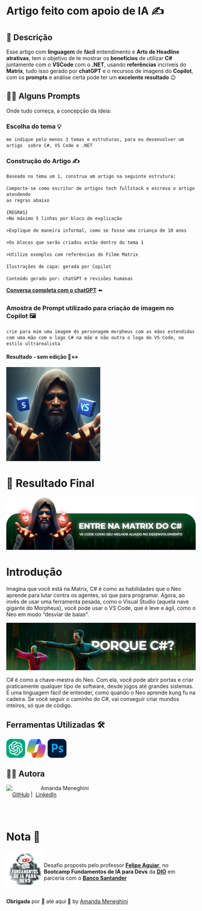 # Artigo feito com apoio de IA ✍️

## 📒 Descrição 
Esse artigo com **linguagem** de **fácil** entendimento e **Arts de Headline atrativas**, tem o objetivo de te mostrar os **benefícios** de utilizar **C#** juntamente com o **VSCode** com o **.NET**, usando **referências** incríveis do **Matrix**, tudo isso gerado por **chatGPT** e o recursos de imagens do **Copilot**, com os **prompts** e análise certa pode ter um **excelente resultado** 😉

## 👩‍💻 Alguns Prompts 
Onde tudo começa, a concepção da ideia:
### Escolha do tema 💡
```
me indique pelo menos 3 temas e estruturas, para eu desenvolver um artigo  sobre C#, VS Code e .NET 
```
### Construção do Artigo ✍️

```
Baseado no tema um 1, construa um artigo na seguinte estrutura:

Comporte-se como escritor de artigos tech fullstack e escreva o artigo atendendo 
as regras abaixo

{REGRAS}
>No máximo 5 linhas por bloco de explicação 

>Explique de maneira informal, como se fosse uma criança de 10 anos

>Os blocos que serão criados estão dentro do tema 1

>Utilize exemplos com referências do Filme Matrix

Ilustrações de capa: gerada por Copilot

Conteúdo gerado por: chatGPT e revisões humanas

```
<strong><a href="https://chatgpt.com/share/66f49bb8-61ec-8010-9210-582c2aa6bd77" target="_blank">Conversa completa com o chatGPT</a></strong> ⬅️

### Amostra de Prompt utilizado para criação de imagem no Copilot 🖼️
```
crie para mim uma imagem do personagem morpheus com as mãos estendidas com uma mão com o logo C# na mão e não outra o logo do VS Code, no estilo ultrarealista
```
#### Resultado - sem edição 🙂‍↔️ 

<img src="./assets/images/_5e9844ff-4920-4b05-ae11-5f107686a6ba.jfif" width="250px">


# 🚩 Resultado Final

<img src="./assets/images/arts-headlines/Headline_01.png"/>


# Introdução
Imagina que você está na Matrix, C# é como as habilidades que o Neo aprende para lutar contra os agentes, só que para programar. Agora, ao invés de usar uma ferramenta pesada, como o Visual Studio (aquela nave gigante do Morpheus), você pode usar o VS Code, que é leve e ágil, como o Neo em modo “desviar de balas”.

<img src="./assets/images/arts-headlines/Headline_02.png"/>

C# é como a chave-mestra do Neo. Com ela, você pode abrir portas e criar praticamente qualquer tipo de software, desde jogos até grandes sistemas. É uma linguagem fácil de entender, como quando o Neo aprende kung fu na cadeira. Se você seguir o caminho do C#, vai conseguir criar mundos inteiros, só que de código.

## Ferramentas Utilizadas 🛠️
<div style="display: flex; gap: 5px">
    <img src="./assets/logos/chatgpt.png" style="width: 50px; border-radius: 10px">
    <img src="./assets/logos/copilot.png" style="width: 50px; border-radius: 10px">
    <img src="./assets/logos/adobe-photoshop.png" style="width: 50px; border-radius: 10px">
</div>

## 👨‍💻 Autora

<p>
    <img 
      align=left 
      margin=10 
      width=80 
      src="https://avatars.githubusercontent.com/u/126250269?s=400&u=a41f78350f40507f1e429eb13b63e19c4ffe6e09&v=4"
    />
    <p>&nbsp&nbsp&nbspAmanda Meneghini<br>
    &nbsp&nbsp&nbsp
    <a href="https://github.com/AmandaMeneghini" target="_blank">GitHub</a>&nbsp;|&nbsp;
    <a href="https://www.linkedin.com/in/amanda-meneghini/" target="_blank">LinkedIn</a>
    &nbsp;&nbsp;
    </p>
<br><br>


# Nota 📝

<img 
    align=left 
    margin=10 
    width=100  
    src="./assets/images/bootcamp-fundamentos-de-ia-para-devs.png"
/>

&nbsp;<p>Desafio proposto pelo professor [**Felipe Aguiar**](https://www.linkedin.com/in/felipeaguiar-exe/), no **Bootcamp Fundamentos de IA para Devs** da [**DIO**](https://www.dio.me/) em parceria com o [**Banco Santander**](https://www.linkedin.com/company/banco-santander/)</p>

 <br>

 **Obrigada** por 👀 até aqui 💛 by [Amanda Meneghini](https://github.com/AmandaMeneghini)